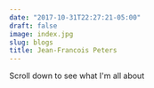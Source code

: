 ```yaml
---
date: "2017-10-31T22:27:21-05:00"
draft: false
image: index.jpg
slug: blogs
title: Jean-Francois Peters 
---
```


Scroll down to see what I'm all about